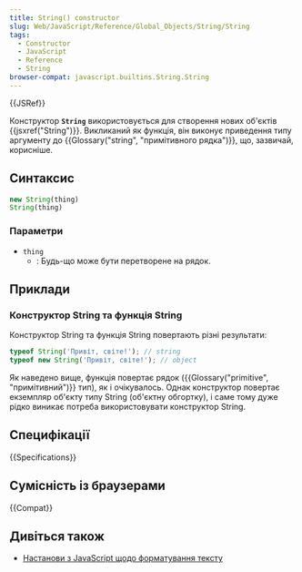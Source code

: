 ```yaml
---
title: String() constructor
slug: Web/JavaScript/Reference/Global_Objects/String/String
tags:
  - Constructor
  - JavaScript
  - Reference
  - String
browser-compat: javascript.builtins.String.String
---
```

{{JSRef}}

Конструктор **`String`** використовується для створення нових об'єктів {{jsxref("String")}}. Викликаний як функція, він виконує приведення типу аргументу до {{Glossary("string", "примітивного рядка")}}, що, зазвичай, корисніше.

## Синтаксис

```js
new String(thing)
String(thing)
```

### Параметри

- `thing`
  - : Будь-що може бути перетворене на рядок.

## Приклади

### Конструктор String та функція String

Конструктор String та функція String повертають різні результати:

```js
typeof String('Привіт, світе!'); // string
typeof new String('Привіт, світе!'); // object
```

Як наведено вище, функція повертає рядок ({{Glossary("primitive", "примітивний")}} тип), як і очікувалось.
Однак конструктор повертає екземпляр об'єкту типу String (об'єктну обгортку), і саме тому дуже рідко виникає потреба використовувати конструктор String.

## Специфікації

{{Specifications}}

## Сумісність із браузерами

{{Compat}}

## Дивіться також

- [Настанови з JavaScript щодо форматування тексту](/uk/docs/Web/JavaScript/Guide/Text_formatting)
